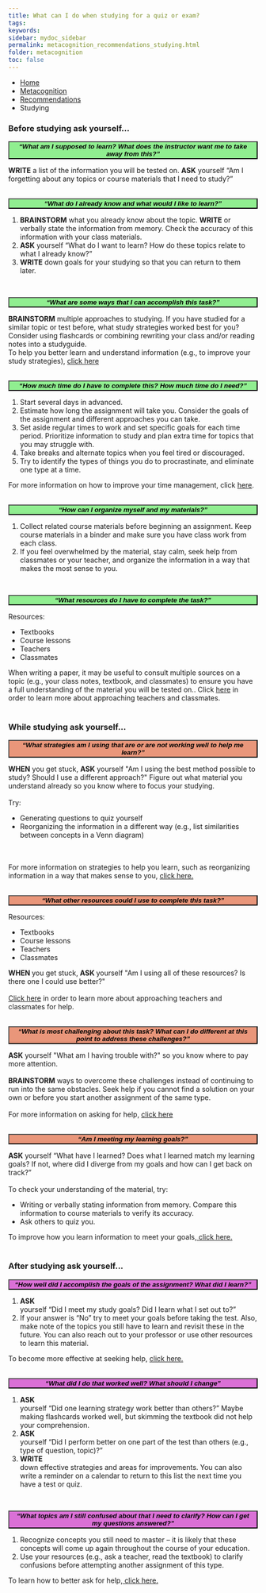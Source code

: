```yaml
---
title: What can I do when studying for a quiz or exam?
tags: 
keywords: 
sidebar: mydoc_sidebar
permalink: metacognition_recommendations_studying.html
folder: metacognition
toc: false
---
```


<style>
.question {
	font-size:135%; 
	color:#660066; 
	font-style: italic;
}
</style>

<ul class="breadcrumb">
    <li><a href="index.html">Home</a></li>
    <li><a href="metacognition.html">Metacognition</a></li>
    <li><a href="metacognition_recommendations.html">Recommendations</a></li>
    <li class="active">Studying</li>
</ul>

### Before studying ask yourself...

<button data-toggle="collapse" data-target="#studyingbefore1" style="background-color:LightGreen; width:100%"><b><i>“What am I supposed to learn? What does the instructor want me to take away from this?”</i></b></button>

<div id="studyingbefore1" class="collapse">
<b>WRITE</b> a list of the information you will be tested on. <b>ASK</b> yourself “Am I forgetting about any topics or course materials that I need to study?” 
<br>
<br>
</div>

<button data-toggle="collapse" data-target="#studyingbefore2" style="background-color:LightGreen; width:100%"><b><i>“What do I already know and what would I like to learn?”</i></b></button>

<div id="studyingbefore2" class="collapse">
<ol>
<li> <b>BRAINSTORM</b> what you already know about the topic. <b>WRITE</b> or verbally state the information from memory. Check the accuracy of this information with your class materials.</li>
<li> <b>ASK</b> yourself “What do I want to learn? How do these topics relate to what I already know?” </li>
<li> <b>WRITE</b> down goals for your studying so that you can return to them later.</li>
</ol>
<br>
</div>

<button data-toggle="collapse" data-target="#studyingbefore3" style="background-color:LightGreen; width:100%"><b><i>“What are some ways that I can accomplish this task?”</i></b></button>

<div id="studyingbefore3" class="collapse">
<b>BRAINSTORM</b> multiple approaches to studying. If you have studied for a similar topic or test before, what study strategies worked best for you? Consider using flashcards or combining rewriting your class and/or reading notes into a studyguide.
<br>
To help you better learn and understand information (e.g., to improve your study strategies), <a href="http://srl.daacs.net/understanding.html">click here</a>
<br>
<br>
</div>

<button data-toggle="collapse" data-target="#studyingbefore4" style="background-color:LightGreen; width:100%"><b><i>“How much time do I have to complete this? How much time do I need?”</i></b></button>

<div id="studyingbefore4" class="collapse">
<ol>
<li> Start several days in advanced. </li>
<li> Estimate how long the assignment will take you. Consider the goals of the assignment and different approaches you can take. </li>
<li> Set aside regular times to work and set specific goals for each time period. Prioritize information to study and plan extra time for topics that you may struggle with. </li>
<li> Take breaks and alternate topics when you feel tired or discouraged. </li>
<li> Try to identify the types of things you do to procrastinate, and eliminate one type at a time. </li>
</ol>
For more information on how to improve your time management, click <a href="http://srl.daacs.net/managing_time.html">here</a>.
<br>
<br>
</div>

<button data-toggle="collapse" data-target="#studyingbefore5" style="background-color:LightGreen; width:100%"><b><i>“How can I organize myself and my materials?”</i></b></button>

<div id="studyingbefore5" class="collapse">
<ol>
<li> Collect related course materials before beginning an assignment. Keep course materials in a binder and make sure you have class work from each class. </li>
<li> If you feel overwhelmed by the material, stay calm, seek help from classmates or your teacher, and organize the information in a way that makes the most sense to you. </li>
</ol>
<br>
</div> 

<button data-toggle="collapse" data-target="#studyingbefore6" style="background-color:LightGreen; width:100%"><b><i>“What resources do I have to complete the task?”</i></b></button>

<div id="studyingbefore6" class="collapse">
Resources:
<ul>
<li> Textbooks </li>
<li> Course lessons </li>
<li> Teachers </li>
<li> Classmates </li>
</ul>
When writing a paper, it may be useful to consult multiple sources on a topic (e.g., your class notes, textbook, and classmates) to ensure you have a full understanding of the material you will be tested on.. Click <a href="http://srl.daacs.net/help_seeking.html">here</a> in order to learn more about approaching teachers and classmates.
<br>
<br>
</div>

### While studying ask yourself...
  
  <button data-toggle="collapse" data-target="#studyingduring1" style="background-color:DarkSalmon; width:100%"><b><i>“What strategies am I using that are or are not working well to help me learn?”</i></b></button>

<div id="studyingduring1" class="collapse">
<b> WHEN</b> you get stuck, <b> ASK</b> yourself "Am I using the best method possible to study? Should I use a different approach?" Figure out what material you understand already so you know where to focus your studying.
<br>
<br>
Try:
<ul>
<li>Generating questions to quiz yourself</li>
<li>Reorganizing the information in a different way (e.g., list similarities between concepts in a Venn diagram)</li>
</ul>
<br>
<br>
For more information on strategies to help you learn, such as reorganizing information in a way that makes sense to you, <a href="http://srl.daacs.net/strategies.html">click here.</a>
<br>
<br>
</div>

<button data-toggle="collapse" data-target="#studyingduring2" style="background-color:DarkSalmon; width:100%"><b><i>“What other resources could I use to complete this task?”</i></b></button>

<div id="studyingduring2" class="collapse">
Resources:
<ul>
<li> Textbooks </li>
<li> Course lessons </li>
<li> Teachers </li>
<li> Classmates </li>
</ul>
<b> WHEN </b>you get stuck, <b> ASK </b>yourself "Am I using all of these resources? Is there one I could use better?"
<br>
<br>
<a href="http://srl.daacs.net/help_seeking.html"> Click here</a> in order to learn more about approaching teachers and classmates for help.
<br>
<br>
</div>

<button data-toggle="collapse" data-target="#studyingduring3" style="background-color:DarkSalmon; width:100%"><b><i>“What is most challenging about this task? What can I do different at this point to address these challenges?”</i></b></button>

<div id="studyingduring3" class="collapse">
<b>ASK</b> yourself "What am I having trouble with?" so you know where to pay more attention.
<br>
<br>
<b>BRAINSTORM</b> ways to overcome these challenges instead of continuing to run into the same obstacles. Seek help if you cannot find a solution on your own or before you start another assignment of the same type.
<br>
<br>
For more information on asking for help, <a href="http://srl.daacs.net/help_seeking.html">click here</a>
<br>
<br>
</div>

<button data-toggle="collapse" data-target="#studyingduring4" style="background-color:DarkSalmon; width:100%"><b><i>“Am I meeting my learning goals?”</i></b></button>

<div id="studyingduring4" class="collapse">
<b>ASK</b> yourself “What have I learned? Does what I learned match my learning goals? If not, where did I diverge from my goals and how can I get back on track?”
<br>
<br>
To check your understanding of the material, try:
<ul>
<li>Writing or verbally stating information from memory. Compare this information to course materials to verify its accuracy.</li>
<li>Ask others to quiz you.</li>
</ul>
To improve how you learn information to meet your goals,<a href="http://srl.daacs.net/understanding.html"> click here.</a>
<br>
<br>
</div>









### After studying ask yourself...

<button data-toggle="collapse" data-target="#studyingafter1" style="background-color:Orchid; width:100%"><b><i>“How well did I accomplish the goals of the assignment? What did I learn?”</i></b></button>

<div id="studyingafter1" class="collapse">
<ol>
<li><b>ASK</b></li> yourself “Did I meet my study goals? Did I learn what I set out to?”
<li>If your answer is “No” try to meet your goals before taking the test. Also, make note of the topics you still have to learn and revisit these in the future. You can also reach out to your professor or use other resources to learn this material.</li>
</ol>
To become more effective at seeking help, <a href="http://srl.daacs.net/help_seeking.html">click here.</a>
<br>
<br>
</div>

<button data-toggle="collapse" data-target="#studyingafter2" style="background-color:Orchid; width:100%"><b><i>“What did I do that worked well? What should I change”</i></b></button>

<div id="studyingafter2" class="collapse">
<ol>
<li><b>ASK</b></li> yourself “Did one learning strategy work better than others?” Maybe making flashcards worked well, but skimming the textbook did not help your comprehension.
<li><b>ASK</b></li> yourself “Did I perform better on one part of the test than others (e.g., type of question, topic)?”
<li><b>WRITE</b></li> down effective strategies and areas for improvements. You can also write a reminder on a calendar to return to this list the next time you have a test or quiz.
</ol>
<br>
</div>


<button data-toggle="collapse" data-target="#studyingafter3" style="background-color:Orchid; width:100%"><b><i>“What topics am I still confused about that I need to clarify? How can I get my questions answered?”</i></b></button>

<div id="studyingafter3" class="collapse">
<ol>
<li>Recognize concepts you still need to master – it is likely that these concepts will come up again throughout the course of your education.</li>
<li>Use your resources (e.g., ask a teacher, read the textbook) to clarify confusions before attempting another assignment of this type.</li>
</ol>
To learn how to better ask for help,<a href="http://srl.daacs.net/help_seeking.html"> click here.</a>
<br>
<br>
</div>




